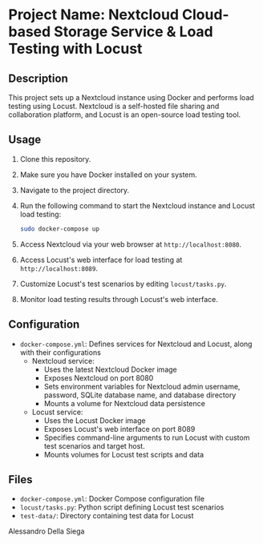 # Project Name: Nextcloud Cloud-based Storage Service & Load Testing with Locust

## Description
This project sets up a Nextcloud instance using Docker and performs load testing using Locust. Nextcloud is a self-hosted file sharing and collaboration platform, and Locust is an open-source load testing tool.

## Usage
1. Clone this repository.
2. Make sure you have Docker installed on your system.
3. Navigate to the project directory.
4. Run the following command to start the Nextcloud instance and Locust load testing:

    ```bash
    sudo docker-compose up
    ```

5. Access Nextcloud via your web browser at `http://localhost:8080`.
6. Access Locust's web interface for load testing at `http://localhost:8089`.
7. Customize Locust's test scenarios by editing `locust/tasks.py`.
8. Monitor load testing results through Locust's web interface.

## Configuration
- `docker-compose.yml`: Defines services for Nextcloud and Locust, along with their configurations
  - Nextcloud service:
    - Uses the latest Nextcloud Docker image
    - Exposes Nextcloud on port 8080
    - Sets environment variables for Nextcloud admin username, password, SQLite database name, and database directory
    - Mounts a volume for Nextcloud data persistence
  - Locust service:
    - Uses the Locust Docker image
    - Exposes Locust's web interface on port 8089
    - Specifies command-line arguments to run Locust with custom test scenarios and target host.
    - Mounts volumes for Locust test scripts and data

## Files
- `docker-compose.yml`: Docker Compose configuration file
- `locust/tasks.py`: Python script defining Locust test scenarios
- `test-data/`: Directory containing test data for Locust


Alessandro Della Siega
